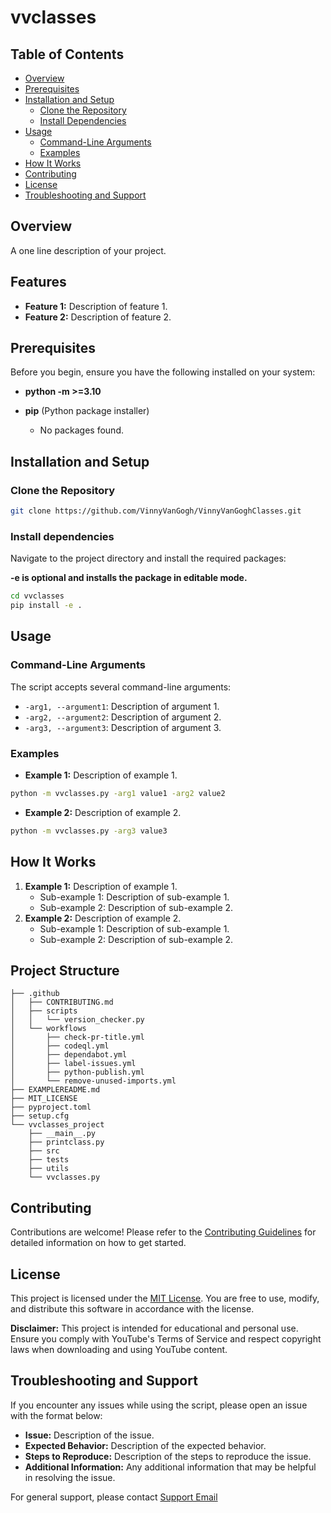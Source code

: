 # vvclasses

## Table of Contents 
- [Overview](#overview)
- [Prerequisites](#prerequisites)
- [Installation and Setup](#installation-and-setup)
  - [Clone the Repository](#clone-the-repository)
  - [Install Dependencies](#install-dependencies)
- [Usage](#usage)
    - [Command-Line Arguments](#command-line-arguments)
    - [Examples](#examples)
- [How It Works](#how-it-works)
- [Contributing](#contributing)
- [License](#license)
- [Troubleshooting and Support](#troubleshooting-and-support)
    
## Overview

A one line description of your project.

## Features 

- **Feature 1:** Description of feature 1.
- **Feature 2:** Description of feature 2.

## Prerequisites 

Before you begin, ensure you have the following installed on your system:

- **python -m >=3.10**
- **pip** (Python package installer)

    - No packages found.

## Installation and Setup

### Clone the Repository 

```bash
git clone https://github.com/VinnyVanGogh/VinnyVanGoghClasses.git
```

### Install dependencies

Navigate to the project directory and install the required packages:

**-e is optional and installs the package in editable mode.**

```bash
cd vvclasses
pip install -e .
```

## Usage 

### Command-Line Arguments 

The script accepts several command-line arguments: 

- `-arg1, --argument1`: Description of argument 1. 
- `-arg2, --argument2`: Description of argument 2. 
- `-arg3, --argument3`: Description of argument 3. 

### Examples 

- **Example 1:** Description of example 1. 

```bash
python -m vvclasses.py -arg1 value1 -arg2 value2
```

- **Example 2:** Description of example 2.

```bash
python -m vvclasses.py -arg3 value3
```

## How It Works 

1. **Example 1:** Description of example 1.
    - Sub-example 1: Description of sub-example 1.
    - Sub-example 2: Description of sub-example 2.
2. **Example 2:** Description of example 2.
    - Sub-example 1: Description of sub-example 1.
    - Sub-example 2: Description of sub-example 2.


## Project Structure

```text
├── .github
│   ├── CONTRIBUTING.md
│   ├── scripts
│   │   └── version_checker.py
│   └── workflows
│       ├── check-pr-title.yml
│       ├── codeql.yml
│       ├── dependabot.yml
│       ├── label-issues.yml
│       ├── python-publish.yml
│       └── remove-unused-imports.yml
├── EXAMPLEREADME.md
├── MIT_LICENSE
├── pyproject.toml
├── setup.cfg
└── vvclasses_project
    ├── __main__.py
    ├── printclass.py
    ├── src
    ├── tests
    ├── utils
    └── vvclasses.py
```

## Contributing 

Contributions are welcome! Please refer to the [Contributing Guidelines](.github/CONTRIBUTING.md) for detailed information on how to get started.


## License 

This project is licensed under the [MIT License](MIT_LICENSE). You are free to use, modify, and distribute this software in accordance with the license. 

**Disclaimer:** This project is intended for educational and personal use. Ensure you comply with YouTube's Terms of Service and respect copyright laws when downloading and using YouTube content.


## Troubleshooting and Support 

If you encounter any issues while using the script, please open an issue with the format below:

- **Issue:** Description of the issue.
- **Expected Behavior:** Description of the expected behavior.
- **Steps to Reproduce:** Description of the steps to reproduce the issue.
- **Additional Information:** Any additional information that may be helpful in resolving the issue.

For general support, please contact [Support Email](mailto:computerscience@vinny-van-gogh.com)
